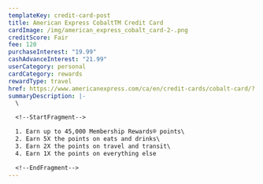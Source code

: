 ```yaml
---
templateKey: credit-card-post
title: American Express CobaltTM Credit Card
cardImage: /img/american_express_cobalt_card-2-.png
creditScore: Fair
fee: 120
purchaseInterest: "19.99"
cashAdvanceInterest: "21.99"
userCategory: personal
cardCategory: rewards
rewardType: travel
href: https://www.americanexpress.com/ca/en/credit-cards/cobalt-card/?
summaryDescription: |-
  \

  <!--StartFragment-->

  1. Earn up to 45,000 Membership Rewards® points\
  2. Earn 5X the points on eats and drinks\
  3. Earn 2X the points on travel and transit\
  4. Earn 1X the points on everything else

  <!--EndFragment-->
---
```

